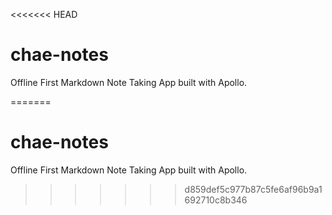 <<<<<<< HEAD
# chae-notes

Offline First Markdown Note Taking App built with Apollo.

=======
# chae-notes
Offline First Markdown Note Taking App built with Apollo.
>>>>>>> d859def5c977b87c5fe6af96b9a1692710c8b346
